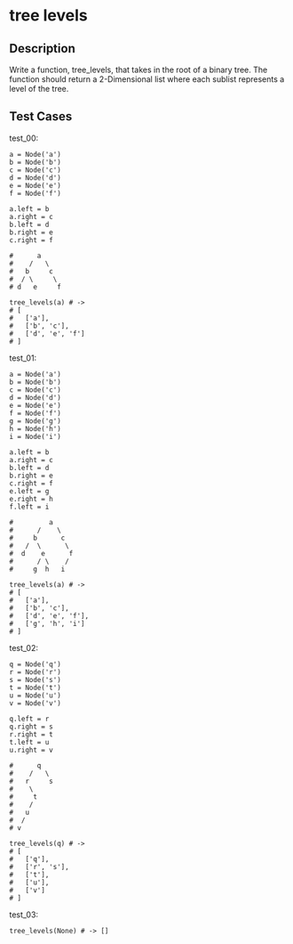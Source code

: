 # tree levels

## Description

Write a function, tree_levels, that takes in the root of a binary tree. The function should return a 2-Dimensional list where each sublist represents a level of the tree.

## Test Cases

test_00:

```text
a = Node('a')
b = Node('b')
c = Node('c')
d = Node('d')
e = Node('e')
f = Node('f')

a.left = b
a.right = c
b.left = d
b.right = e
c.right = f

#      a
#    /   \
#   b     c
#  / \     \
# d   e     f

tree_levels(a) # ->
# [
#   ['a'],
#   ['b', 'c'],
#   ['d', 'e', 'f']
# ]
```

test_01:

```text
a = Node('a')
b = Node('b')
c = Node('c')
d = Node('d')
e = Node('e')
f = Node('f')
g = Node('g')
h = Node('h')
i = Node('i')

a.left = b
a.right = c
b.left = d
b.right = e
c.right = f
e.left = g
e.right = h
f.left = i

#         a
#      /    \
#     b      c
#   /  \      \
#  d    e      f
#      / \    /
#     g  h   i

tree_levels(a) # ->
# [
#   ['a'],
#   ['b', 'c'],
#   ['d', 'e', 'f'],
#   ['g', 'h', 'i']
# ]
```

test_02:

```text
q = Node('q')
r = Node('r')
s = Node('s')
t = Node('t')
u = Node('u')
v = Node('v')

q.left = r
q.right = s
r.right = t
t.left = u
u.right = v

#      q
#    /   \
#   r     s
#    \
#     t
#    /
#   u
#  /
# v

tree_levels(q) # ->
# [
#   ['q'],
#   ['r', 's'],
#   ['t'],
#   ['u'],
#   ['v']
# ]
```

test_03:

```text
tree_levels(None) # -> []
```
